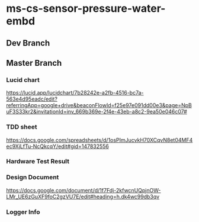 # ms-cs-sensor-pressure-water-embd

## Dev Branch

## Master Branch

### Lucid chart
https://lucid.app/lucidchart/7b28242e-a2fb-4516-bc7a-563e4d95eadc/edit?referringApp=google+drive&beaconFlowId=f25e97e091dd00e3&page=NpBuF3S33kr2&invitationId=inv_669b369e-2f4e-43eb-a8c2-9ea50e046c07#

### TDD sheet
https://docs.google.com/spreadsheets/d/1osPImJucvkH70XCqvN8et04MF4ec9XjLfTu-NcQkcqY/edit#gid=147832556

### Hardware Test Result

### Design Document
https://docs.google.com/document/d/1f7Fdj-2kfwcnUQpjnOW-LMr_UE6zGuXF9foC2gzVU7E/edit#heading=h.dk4wc99db3qv

### Logger Info
